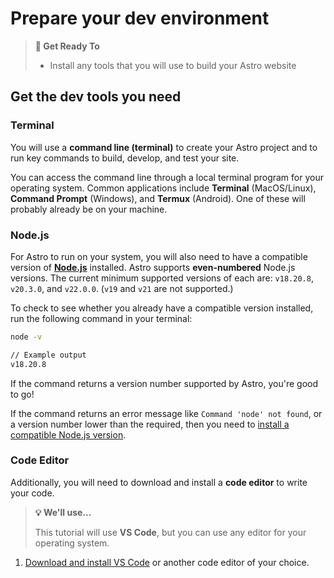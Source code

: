 # Prepare your dev environment

> **🎯 Get Ready To**
>
> - Install any tools that you will use to build your Astro website

## Get the dev tools you need

### Terminal

You will use a **command line (terminal)** to create your Astro project and to run key commands to build, develop, and test your site.

You can access the command line through a local terminal program for your operating system. Common applications include **Terminal** (MacOS/Linux), **Command Prompt** (Windows), and **Termux** (Android). One of these will probably already be on your machine.

### Node.js

For Astro to run on your system, you will also need to have a compatible version of [**Node.js**](https://nodejs.org/en/) installed. Astro supports **even-numbered** Node.js versions. The current minimum supported versions of each are: `v18.20.8`, `v20.3.0`, and `v22.0.0`. (`v19` and `v21` are not supported.)

To check to see whether you already have a compatible version installed, run the following command in your terminal:

```sh
node -v

// Example output
v18.20.8
```

If the command returns a version number supported by Astro, you're good to go!

If the command returns an error message like `Command 'node' not found`, or a version number lower than the required, then you need to [install a compatible Node.js version](https://docs.npmjs.com/downloading-and-installing-node-js-and-npm).

### Code Editor

Additionally, you will need to download and install a **code editor** to write your code.

> **💡 We'll use...**
>
> This tutorial will use **VS Code**, but you can use any editor for your operating system.

1. [Download and install VS Code](https://code.visualstudio.com/#alt-downloads) or another code editor of your choice.

